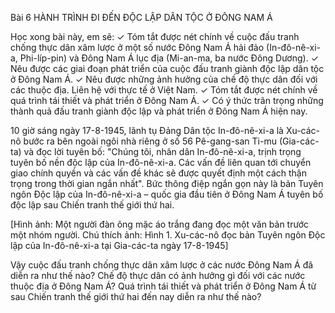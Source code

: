 Bài 6 HÀNH TRÌNH ĐI ĐẾN ĐỘC LẬP DÂN TỘC Ở ĐÔNG NAM Á

Học xong bài này, em sẽ:
✓ Tóm tắt được nét chính về cuộc đấu tranh chống thực dân xâm lược ở một số nước Đông Nam Á hải đảo (In-đô-nê-xi-a, Phi-líp-pin) và Đông Nam Á lục địa (Mi-an-ma, ba nước Đông Dương).
✓ Nêu được các giai đoạn phát triển của cuộc đấu tranh giành độc lập dân tộc ở Đông Nam Á.
✓ Nêu được những ảnh hưởng của chế độ thực dân đối với các thuộc địa. Liên hệ với thực tế ở Việt Nam.
✓ Tóm tắt được nét chính về quá trình tái thiết và phát triển ở Đông Nam Á.
✓ Có ý thức trân trọng những thành quả đấu tranh giành độc lập và phát triển ở Đông Nam Á hiện nay.

10 giờ sáng ngày 17-8-1945, lãnh tụ Đảng Dân tộc In-đô-nê-xi-a là Xu-các-nô bước ra bên ngoài ngôi nhà riêng ở số 56 Pê-gang-san Ti-mu (Gia-các-ta) và đọc lời tuyên bố: "Chúng tôi, nhân dân In-đô-nê-xi-a, trịnh trọng tuyên bố nền độc lập của In-đô-nê-xi-a. Các vấn đề liên quan tới chuyển giao chính quyền và các vấn đề khác sẽ được quyết định một cách thận trọng trong thời gian ngắn nhất". Bức thông điệp ngắn gọn này là bản Tuyên ngôn Độc lập của In-đô-nê-xi-a – quốc gia đầu tiên ở Đông Nam Á tuyên bố độc lập sau Chiến tranh thế giới thứ hai.

[Hình ảnh: Một người đàn ông mặc áo trắng đang đọc một văn bản trước một nhóm người. Chú thích ảnh: Hình 1. Xu-các-nô đọc bản Tuyên ngôn Độc lập của In-đô-nê-xi-a tại Gia-các-ta ngày 17-8-1945]

Vậy cuộc đấu tranh chống thực dân xâm lược ở các nước Đông Nam Á đã diễn ra như thế nào? Chế độ thực dân có ảnh hưởng gì đối với các nước thuộc địa ở Đông Nam Á? Quá trình tái thiết và phát triển ở Đông Nam Á từ sau Chiến tranh thế giới thứ hai đến nay diễn ra như thế nào?